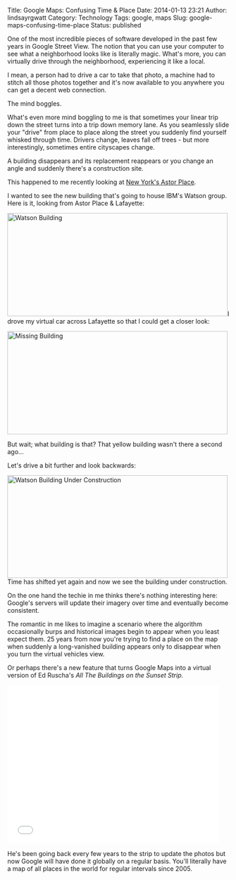 Title: Google Maps: Confusing Time & Place
Date: 2014-01-13 23:21
Author: lindsayrgwatt
Category: Technology
Tags: google, maps
Slug: google-maps-confusing-time-place
Status: published

One of the most incredible pieces of software developed in the past few years in Google Street View. The notion that you can use your computer to see what a neighborhood looks like is literally magic. What's more, you can virtually drive through the neighborhood, experiencing it like a local.

I mean, a person had to drive a car to take that photo, a machine had to stitch all those photos together and it's now available to you anywhere you can get a decent web connection.

The mind boggles.

What's even more mind boggling to me is that sometimes your linear trip down the street turns into a trip down memory lane. As you seamlessly slide your "drive" from place to place along the street you suddenly find yourself whisked through time. Drivers change, leaves fall off trees - but more interestingly, sometimes entire cityscapes change.

A building disappears and its replacement reappears or you change an angle and suddenly there's a construction site.

This happened to me recently looking at [New York's Astor Place](https://www.google.com/maps/preview#!q=Astor+Place%2C+NYC%2C+NY&data=!4m15!2m14!1m13!1s0x89c2599bb1beab97%3A0x9434cad8e9358d95!3m8!1m3!1d731!2d-73.991291!3d40.729913!3m2!1i1272!2i743!4f13.1!4m2!3d40.72983!4d-73.9914232).

I wanted to see the new building that's going to house IBM's Watson group. Here is it, looking from Astor Place & Lafayette:

[<img src="{static}/images/2014/01/watson_building-500x234.png" class="aligncenter size-medium " width="500" height="234" alt="Watson Building" />]({static}/images/2014/01/watson_building.png)I drove my virtual car across Lafayette so that I could get a closer look:

[<img src="{static}/images/2014/01/missing_building-500x234.png" class="aligncenter size-medium " width="500" height="234" alt="Missing Building" />]({static}/images/2014/01/missing_building.png)

But wait; what building is that? That yellow building wasn't there a second ago...

Let's drive a bit further and look backwards:

[<img src="{static}/images/2014/01/watson_building_construction-500x233.png" class="aligncenter size-medium " width="500" height="233" alt="Watson Building Under Construction" />]({static}/images/2014/01/watson_building_construction.png)Time has shifted yet again and now we see the building under construction.

On the one hand the techie in me thinks there's nothing interesting here: Google's servers will update their imagery over time and eventually become consistent.

The romantic in me likes to imagine a scenario where the algorithm occasionally burps and historical images begin to appear when you least expect them. 25 years from now you're trying to find a place on the map when suddenly a long-vanished building appears only to disappear when you turn the virtual vehicles view.

Or perhaps there's a new feature that turns Google Maps into a virtual version of Ed Ruscha's *All The Buildings on the Sunset Strip.*

<iframe src="//www.youtube.com/embed/gbJDfunYPi8" height="360" width="480" allowfullscreen frameborder="0"></iframe>

He's been going back every few years to the strip to update the photos but now Google will have done it globally on a regular basis. You'll literally have a map of all places in the world for regular intervals since 2005.
